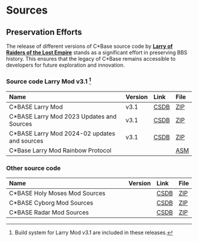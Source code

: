 <style>
    table th:first-of-type {
        width: 100%;
    }
    table th:nth-of-type(2) {
        width: 100%;
    }
    table th:nth-of-type(3) {
        width: 100%;
    }
    table th:nth-of-type(4) {
        width: 100%;
    }
</style>

#  Sources

## Preservation Efforts
The release of different versions of C\*Base source code by [**Larry of Raiders of the Lost Empire**](https://csdb.dk/scener/?id=7207) stands as a significant effort in preserving BBS history. This ensures that the legacy of C\*Base remains accessible to developers for future exploration and innovation.

### Source code Larry Mod v3.1 [^1]
| Name                                          | Version | Link                                       | File                                                 |
| :-------------------------------------------- | :------ | :----------------------------------------- | :--------------------------------------------------- |
| C\*BASE Larry Mod                             | v3.1    | [CSDB](https://csdb.dk/release/?id=212357) | [ZIP](for-c64-128/cbase-larrymod.zip)                |
| C\*BASE Larry Mod 2023 Updates and Sources    | v3.1    | [CSDB](https://csdb.dk/release/?id=238025) | [ZIP](for-c64-128/cbaselarmod2023.zip)               |
| C\*BASE Larry Mod 2024-02 updates and sources | v3.1    | [CSDB](https://csdb.dk/release/?id=239293) | [ZIP](for-c64-128/cbase_larrymod_update_rainbow.zip) |
| C\*Base Larry Mod Rainbow Protocol            |         |                                            | [ASM](sources/rainbow_protocol_cb.asm)     |

### Other source code
| Name                           | Version | Link                                       | File                                           |
| :----------------------------- | :------ | :----------------------------------------- | :--------------------------------------------- |
| C\*BASE Holy Moses Mod Sources |         | [CSDB](https://csdb.dk/release/?id=200990) | [ZIP](sources/cbase-moses-mod96-sources.zip)   |
| C\*BASE Cyborg Mod Sources     |         | [CSDB](https://csdb.dk/release/?id=200939) | [ZIP](sources/cbase-cyborg-mod-%20sources.zip) |
| C\*BASE Radar Mod Sources      |         | [CSDB](https://csdb.dk/release/?id=200946) | [ZIP](sources/cbase-radarmod-sources.zip)      |

[^1]: Build system for Larry Mod v3.1 are included in these releases.